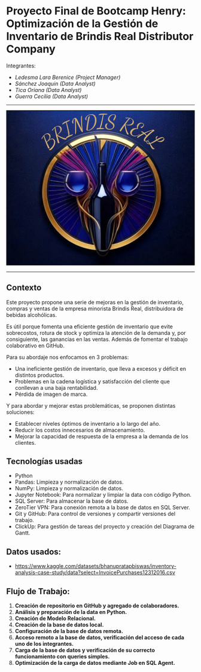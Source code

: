 # Proyecto Final de Bootcamp Henry: Optimización de la Gestión de Inventario de Brindis Real Distributor Company

Integrantes:

- *Ledesma Lara Berenice (Project Manager)*
- *Sánchez Joaquin (Data Analyst)*
- *Tica Oriana (Data Analyst)*
- *Guerra Cecilia (Data Analyst)*

---

![](IMAGENES/Brindis%20real.jpg)

---

## Contexto

Este proyecto propone una serie de mejoras en la gestión de inventario, compras y ventas de la empresa minorista Brindis Real, distribuidora de bebidas alcohólicas.

Es útil porque fomenta una eficiente gestión de inventario que evite sobrecostos, rotura de stock y optimiza la atención de la demanda y, por consiguiente, las ganancias en las ventas. Además de fomentar el trabajo colaborativo en GitHub.

Para su abordaje nos enfocamos en 3 problemas:

- Una ineficiente gestión de inventario, que lleva a excesos y déficit en distintos productos.
- Problemas en la cadena logística y satisfacción del cliente que conllevan a una baja rentabilidad.
- Pérdida de imagen de marca.

Y para abordar y mejorar estas problemáticas, se proponen distintas soluciones:

- Establecer niveles óptimos de inventario a lo largo del año.
- Reducir los costos innecesarios de almacenamiento.
- Mejorar la capacidad de respuesta de la empresa a la demanda de los clientes.

## Tecnologías usadas

- Python
- Pandas: Limpieza y normalización de datos.
- NumPy: Limpieza y normalización de datos.
- Jupyter Notebook: Para normalizar y limpiar la data con código Python.
- SQL Server: Para almacenar la base de datos.
- ZeroTier VPN: Para conexión remota a la base de datos en SQL Server.
- Git y GitHub: Para control de versiones y compartir versiones del trabajo.
- ClickUp: Para gestión de tareas del proyecto y creación del Diagrama de Gantt.

## Datos usados:

- https://www.kaggle.com/datasets/bhanupratapbiswas/inventory-analysis-case-study/data?select=InvoicePurchases12312016.csv

## Flujo de Trabajo:

1. **Creación de repositorio en GitHub y agregado de colaboradores.**
2. **Análisis y preparación de la data en Python.**
3. **Creación de Modelo Relacional.**
4. **Creación de la base de datos local.**
5. **Configuración de la base de datos remota.**
6. **Acceso remoto a la base de datos, verificación del acceso de cada uno de los integrantes.**
7. **Carga de la base de datos y verificación de su correcto funcionamiento con queries simples.**
8. **Optimización de la carga de datos mediante Job en SQL Agent.**

